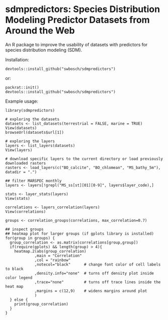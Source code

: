# sdmpredictors: Species Distribution Modeling Predictor Datasets from Around the Web

An R package to improve the usability of datasets with predictors for species distribution modeling (SDM).

Installation:

    devtools::install_github("swbosch/sdmpredictors")

or:

    packrat::init()
    devtools::install_github("swbosch/sdmpredictors")

Example usage:

    library(sdmpredictors)
    
    # exploring the datasets
    datasets <- list_datasets(terrestrial = FALSE, marine = TRUE)
    View(datasets)
    browseUrl(datasets$url[1])
    
    # exploring the layers
    layers <- list_layers(datasets)
    View(layers)
    
    # download specific layers to the current directory or load previously downloaded rasters
    rasters <- load_layers(c("BO_calcite", "BO_chlomean", "MS_bathy_5m"), datadir = ".")
    
    ## filter MARSPEC monthly
    layers <- layers[!grepl("MS_ss[st][01][0-9]", layers$layer_code),]
    
    stats <- layer_stats(layers)
    View(stats)
    
    correlations <- layers_correlation(layers)
    View(correlations)
    
    groups <- correlation_groups(correlations, max_correlation=0.7)
    
    ## inspect groups
    ## heatmap plot for larger groups (if gplots library is installed)
    for(group in groups) {
      group_correlation <- as.matrix(correlations[group,group])
      if(require(gplots) && length(group) > 4){
        heatmap.2(abs(group_correlation)
                 ,main = "Correlation"
                 ,col = "rainbow"      
                 ,notecol="black"      # change font color of cell labels to black
                 ,density.info="none"  # turns off density plot inside color legend
                 ,trace="none"         # turns off trace lines inside the heat map
                 ,margins = c(12,9)    # widens margins around plot
                 )
      } else {
        print(group_correlation)
      }
    }